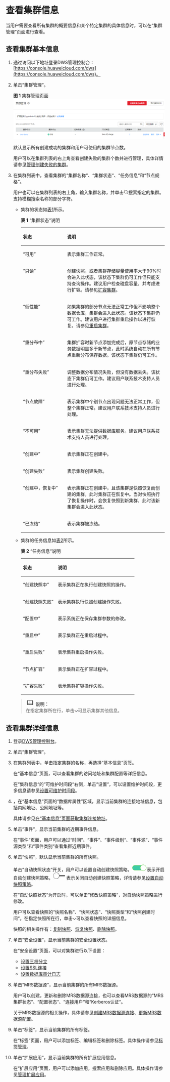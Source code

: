 # 查看集群信息<a name="dws_01_0020"></a>

当用户需要查看所有集群的概要信息和某个特定集群的具体信息时，可以在“集群管理“页面进行查看。

## 查看集群基本信息<a name="section6412379516317"></a>

1.  通过访问以下地址登录DWS管理控制台：[https://console.huaweicloud.com/dws](https://console.huaweicloud.com/dws)。
2.  单击“集群管理“。

    **图 1**  集群管理页面<a name="fig103816773612"></a>  
    ![](figures/集群管理页面.png "集群管理页面")

    默认显示所有创建成功的集群和用户可使用的集群节点数。

    用户可以在集群列表的右上角查看创建失败的集群个数并进行管理，具体详情请参见[管理创建失败的集群](管理创建失败的集群.md)。

3.  在集群列表中，查看集群的“集群名称“、“集群状态“、“任务信息“和“节点规格“。

    用户也可以在集群列表的右上角，输入集群名称，并单击![](figures/icon_dws_search.jpg)搜索指定的集群。支持模糊搜索名称的部分字符。

    -   集群的状态如[表1](#table22791064143650)所示。

        **表 1** “集群状态“说明

        <a name="table22791064143650"></a>
        <table><thead align="left"><tr id="r2d963a51fa864b3689b04a5b8cd5c0dd"><th class="cellrowborder" valign="top" width="30.64%" id="mcps1.2.3.1.1"><p id="a3267bb5462e64bb7b240d5ca758c980f"><a name="a3267bb5462e64bb7b240d5ca758c980f"></a><a name="a3267bb5462e64bb7b240d5ca758c980f"></a><strong id="a816cb4668a2f4064a090e5167d622d2c"><a name="a816cb4668a2f4064a090e5167d622d2c"></a><a name="a816cb4668a2f4064a090e5167d622d2c"></a>状态</strong></p>
        </th>
        <th class="cellrowborder" valign="top" width="69.36%" id="mcps1.2.3.1.2"><p id="ac1719acbd21949f484d02c841c2fd893"><a name="ac1719acbd21949f484d02c841c2fd893"></a><a name="ac1719acbd21949f484d02c841c2fd893"></a><strong id="aa595a4cbe8d8489aa0d5bc7186ea6229"><a name="aa595a4cbe8d8489aa0d5bc7186ea6229"></a><a name="aa595a4cbe8d8489aa0d5bc7186ea6229"></a>说明</strong></p>
        </th>
        </tr>
        </thead>
        <tbody><tr id="r2f616610d43e4a66b61fce44aeede3d0"><td class="cellrowborder" valign="top" width="30.64%" headers="mcps1.2.3.1.1 "><p id="ac91a5857075b42c987315a0e3e60c702"><a name="ac91a5857075b42c987315a0e3e60c702"></a><a name="ac91a5857075b42c987315a0e3e60c702"></a><span class="parmvalue" id="pdcd12a9aeb7a4cbc8d0c9e21d71cb997"><a name="pdcd12a9aeb7a4cbc8d0c9e21d71cb997"></a><a name="pdcd12a9aeb7a4cbc8d0c9e21d71cb997"></a>“可用”</span></p>
        </td>
        <td class="cellrowborder" valign="top" width="69.36%" headers="mcps1.2.3.1.2 "><p id="a0a59338e592f49a58a8653bd27a2fd01"><a name="a0a59338e592f49a58a8653bd27a2fd01"></a><a name="a0a59338e592f49a58a8653bd27a2fd01"></a>表示集群工作正常。</p>
        </td>
        </tr>
        <tr id="row676251795913"><td class="cellrowborder" valign="top" width="30.64%" headers="mcps1.2.3.1.1 "><p id="p137695172592"><a name="p137695172592"></a><a name="p137695172592"></a><span class="parmvalue" id="parmvalue2059322319816"><a name="parmvalue2059322319816"></a><a name="parmvalue2059322319816"></a>“只读”</span></p>
        </td>
        <td class="cellrowborder" valign="top" width="69.36%" headers="mcps1.2.3.1.2 "><p id="p13769171719593"><a name="p13769171719593"></a><a name="p13769171719593"></a>创建快照，或者集群存储容量使用率大于90%时会进入此状态，该状态下集群仍可工作但只能支持查询操作。建议用户检查磁盘容量，并考虑进行扩容。请参见<a href="扩容集群.md">扩容集群</a>。</p>
        </td>
        </tr>
        <tr id="row6621153511596"><td class="cellrowborder" valign="top" width="30.64%" headers="mcps1.2.3.1.1 "><p id="p8621635135910"><a name="p8621635135910"></a><a name="p8621635135910"></a><span class="parmvalue" id="parmvalue7471228789"><a name="parmvalue7471228789"></a><a name="parmvalue7471228789"></a>“低性能”</span></p>
        </td>
        <td class="cellrowborder" valign="top" width="69.36%" headers="mcps1.2.3.1.2 "><p id="p1736120464115"><a name="p1736120464115"></a><a name="p1736120464115"></a>如果集群的部分节点无法正常工作但不影响整个数据仓库，集群会进入此状态。该状态下集群仍可工作。建议用户进行集群重启操作以进行恢复。请参见<a href="重启集群.md">重启集群</a>。</p>
        </td>
        </tr>
        <tr id="row849615238599"><td class="cellrowborder" valign="top" width="30.64%" headers="mcps1.2.3.1.1 "><p id="p1449619236590"><a name="p1449619236590"></a><a name="p1449619236590"></a><span class="parmvalue" id="parmvalue1993816311987"><a name="parmvalue1993816311987"></a><a name="parmvalue1993816311987"></a>“重分布中”</span></p>
        </td>
        <td class="cellrowborder" valign="top" width="69.36%" headers="mcps1.2.3.1.2 "><p id="p8496162314598"><a name="p8496162314598"></a><a name="p8496162314598"></a>集群扩容时新节点添加完成后，原节点存储的业务数据明显多于新节点，此时系统自动在所有节点重新分布保存数据。该状态下集群仍可工作。</p>
        </td>
        </tr>
        <tr id="row19341629115916"><td class="cellrowborder" valign="top" width="30.64%" headers="mcps1.2.3.1.1 "><p id="p59341829145917"><a name="p59341829145917"></a><a name="p59341829145917"></a><span class="parmvalue" id="parmvalue658523612817"><a name="parmvalue658523612817"></a><a name="parmvalue658523612817"></a>“重分布失败”</span></p>
        </td>
        <td class="cellrowborder" valign="top" width="69.36%" headers="mcps1.2.3.1.2 "><p id="p5948558419"><a name="p5948558419"></a><a name="p5948558419"></a>调整数据分布情况失败，但没有数据丢失。该状态下集群仍可工作。建议用户联系技术支持人员进行处理。</p>
        </td>
        </tr>
        <tr id="row9268155333910"><td class="cellrowborder" valign="top" width="30.64%" headers="mcps1.2.3.1.1 "><p id="p92688538392"><a name="p92688538392"></a><a name="p92688538392"></a><span class="parmvalue" id="parmvalue635185582619"><a name="parmvalue635185582619"></a><a name="parmvalue635185582619"></a>“节点故障”</span></p>
        </td>
        <td class="cellrowborder" valign="top" width="69.36%" headers="mcps1.2.3.1.2 "><p id="p1926810536398"><a name="p1926810536398"></a><a name="p1926810536398"></a>表示集群中个别节点出现问题无法正常工作，但整个集群正常。建议用户联系技术支持人员进行处理。</p>
        </td>
        </tr>
        <tr id="r038ddd66a4f94ce99aef0570d1654532"><td class="cellrowborder" valign="top" width="30.64%" headers="mcps1.2.3.1.1 "><p id="a3557f4135525485891f2087577185f44"><a name="a3557f4135525485891f2087577185f44"></a><a name="a3557f4135525485891f2087577185f44"></a><span class="parmvalue" id="p316f36416ec14a9ab5f33ad5ed77fc24"><a name="p316f36416ec14a9ab5f33ad5ed77fc24"></a><a name="p316f36416ec14a9ab5f33ad5ed77fc24"></a>“不可用”</span></p>
        </td>
        <td class="cellrowborder" valign="top" width="69.36%" headers="mcps1.2.3.1.2 "><p id="aefdef9062dc9407e91a97c6711817217"><a name="aefdef9062dc9407e91a97c6711817217"></a><a name="aefdef9062dc9407e91a97c6711817217"></a>表示集群无法提供数据库服务。建议用户联系技术支持人员进行处理。</p>
        </td>
        </tr>
        <tr id="r4c26567fb82b4add8f1faf6f2f92e6cd"><td class="cellrowborder" valign="top" width="30.64%" headers="mcps1.2.3.1.1 "><p id="p519555413327"><a name="p519555413327"></a><a name="p519555413327"></a><span class="parmvalue" id="parmvalue34515844155714"><a name="parmvalue34515844155714"></a><a name="parmvalue34515844155714"></a>“创建中”</span></p>
        </td>
        <td class="cellrowborder" valign="top" width="69.36%" headers="mcps1.2.3.1.2 "><p id="a129f02cb13d54d139fb03118f587cfe8"><a name="a129f02cb13d54d139fb03118f587cfe8"></a><a name="a129f02cb13d54d139fb03118f587cfe8"></a>表示集群正在创建中。</p>
        </td>
        </tr>
        <tr id="row470388441332"><td class="cellrowborder" valign="top" width="30.64%" headers="mcps1.2.3.1.1 "><p id="p4276398913322"><a name="p4276398913322"></a><a name="p4276398913322"></a><span class="parmvalue" id="parmvalue1658689913313"><a name="parmvalue1658689913313"></a><a name="parmvalue1658689913313"></a>“创建失败”</span></p>
        </td>
        <td class="cellrowborder" valign="top" width="69.36%" headers="mcps1.2.3.1.2 "><p id="p553043601332"><a name="p553043601332"></a><a name="p553043601332"></a>表示集群创建失败。</p>
        </td>
        </tr>
        <tr id="row12332843201718"><td class="cellrowborder" valign="top" width="30.64%" headers="mcps1.2.3.1.1 "><p id="p18332194320172"><a name="p18332194320172"></a><a name="p18332194320172"></a><span class="parmvalue" id="parmvalue16589193121811"><a name="parmvalue16589193121811"></a><a name="parmvalue16589193121811"></a>“创建中，恢复中”</span></p>
        </td>
        <td class="cellrowborder" valign="top" width="69.36%" headers="mcps1.2.3.1.2 "><p id="p201456821818"><a name="p201456821818"></a><a name="p201456821818"></a>表示集群正在创建中，且该集群是快照恢复而创建的集群，此时集群正在恢复中。当对快照执行了恢复操作时，会恢复快照到新集群，此时该新集群会进入此状态。</p>
        </td>
        </tr>
        <tr id="row1588615183454"><td class="cellrowborder" valign="top" width="30.64%" headers="mcps1.2.3.1.1 "><p id="p82128248457"><a name="p82128248457"></a><a name="p82128248457"></a><span class="parmvalue" id="parmvalue19213524204518"><a name="parmvalue19213524204518"></a><a name="parmvalue19213524204518"></a>“已冻结”</span></p>
        </td>
        <td class="cellrowborder" valign="top" width="69.36%" headers="mcps1.2.3.1.2 "><p id="p1088818181455"><a name="p1088818181455"></a><a name="p1088818181455"></a>表示集群被冻结。</p>
        </td>
        </tr>
        </tbody>
        </table>

    -   集群的任务信息如[表2](#table35912276111229)所示。

        **表 2** “任务信息“说明

        <a name="table35912276111229"></a>
        <table><thead align="left"><tr id="row11042848111229"><th class="cellrowborder" valign="top" width="30.64%" id="mcps1.2.3.1.1"><p id="p22055501111229"><a name="p22055501111229"></a><a name="p22055501111229"></a><strong id="b4612533516310"><a name="b4612533516310"></a><a name="b4612533516310"></a>状态</strong></p>
        </th>
        <th class="cellrowborder" valign="top" width="69.36%" id="mcps1.2.3.1.2"><p id="p41665175111229"><a name="p41665175111229"></a><a name="p41665175111229"></a><strong id="b4037006316258"><a name="b4037006316258"></a><a name="b4037006316258"></a>说明</strong></p>
        </th>
        </tr>
        </thead>
        <tbody><tr id="row19436005111229"><td class="cellrowborder" valign="top" width="30.64%" headers="mcps1.2.3.1.1 "><p id="p30812576111229"><a name="p30812576111229"></a><a name="p30812576111229"></a><span class="parmvalue" id="parmvalue3810788716440"><a name="parmvalue3810788716440"></a><a name="parmvalue3810788716440"></a>“创建快照中”</span></p>
        </td>
        <td class="cellrowborder" valign="top" width="69.36%" headers="mcps1.2.3.1.2 "><p id="p12790703111229"><a name="p12790703111229"></a><a name="p12790703111229"></a>表示集群正在执行创建快照的操作。</p>
        </td>
        </tr>
        <tr id="row44100066162753"><td class="cellrowborder" valign="top" width="30.64%" headers="mcps1.2.3.1.1 "><p id="p15335594162753"><a name="p15335594162753"></a><a name="p15335594162753"></a><span class="parmvalue" id="parmvalue34810894162820"><a name="parmvalue34810894162820"></a><a name="parmvalue34810894162820"></a>“创建快照失败”</span></p>
        </td>
        <td class="cellrowborder" valign="top" width="69.36%" headers="mcps1.2.3.1.2 "><p id="p34223615162753"><a name="p34223615162753"></a><a name="p34223615162753"></a>表示集群执行快照创建操作失败。</p>
        </td>
        </tr>
        <tr id="row44463065193813"><td class="cellrowborder" valign="top" width="30.64%" headers="mcps1.2.3.1.1 "><p id="p44738512193813"><a name="p44738512193813"></a><a name="p44738512193813"></a><span class="parmvalue" id="parmvalue699846182"><a name="parmvalue699846182"></a><a name="parmvalue699846182"></a>“配置中”</span></p>
        </td>
        <td class="cellrowborder" valign="top" width="69.36%" headers="mcps1.2.3.1.2 "><p id="p18383145813811"><a name="p18383145813811"></a><a name="p18383145813811"></a>表示系统正在保存集群参数的修改。</p>
        </td>
        </tr>
        <tr id="row21773275111229"><td class="cellrowborder" valign="top" width="30.64%" headers="mcps1.2.3.1.1 "><p id="p18804863111229"><a name="p18804863111229"></a><a name="p18804863111229"></a><span class="parmvalue" id="parmvalue3844660116456"><a name="parmvalue3844660116456"></a><a name="parmvalue3844660116456"></a>“重启中”</span></p>
        </td>
        <td class="cellrowborder" valign="top" width="69.36%" headers="mcps1.2.3.1.2 "><p id="p46798898111229"><a name="p46798898111229"></a><a name="p46798898111229"></a>表示集群正在重启过程中。</p>
        </td>
        </tr>
        <tr id="row23243769155732"><td class="cellrowborder" valign="top" width="30.64%" headers="mcps1.2.3.1.1 "><p id="p3697147155732"><a name="p3697147155732"></a><a name="p3697147155732"></a><span class="parmvalue" id="parmvalue18988276155733"><a name="parmvalue18988276155733"></a><a name="parmvalue18988276155733"></a>“重启失败”</span></p>
        </td>
        <td class="cellrowborder" valign="top" width="69.36%" headers="mcps1.2.3.1.2 "><p id="p31033514155732"><a name="p31033514155732"></a><a name="p31033514155732"></a>表示集群重启操作失败。</p>
        </td>
        </tr>
        <tr id="row21093460164759"><td class="cellrowborder" valign="top" width="30.64%" headers="mcps1.2.3.1.1 "><p id="p30848736164759"><a name="p30848736164759"></a><a name="p30848736164759"></a><span class="parmvalue" id="parmvalue3736594916482"><a name="parmvalue3736594916482"></a><a name="parmvalue3736594916482"></a>“节点扩容”</span></p>
        </td>
        <td class="cellrowborder" valign="top" width="69.36%" headers="mcps1.2.3.1.2 "><p id="p15719655164759"><a name="p15719655164759"></a><a name="p15719655164759"></a>表示集群正在扩容过程中。</p>
        </td>
        </tr>
        <tr id="row1396712016487"><td class="cellrowborder" valign="top" width="30.64%" headers="mcps1.2.3.1.1 "><p id="p5759495416487"><a name="p5759495416487"></a><a name="p5759495416487"></a><span class="parmvalue" id="parmvalue3428322016487"><a name="parmvalue3428322016487"></a><a name="parmvalue3428322016487"></a>“扩容失败”</span></p>
        </td>
        <td class="cellrowborder" valign="top" width="69.36%" headers="mcps1.2.3.1.2 "><p id="p3467968816487"><a name="p3467968816487"></a><a name="p3467968816487"></a>表示集群扩容操作失败。</p>
        </td>
        </tr>
        </tbody>
        </table>


    >![](public_sys-resources/icon-note.gif) **说明：**   
    >在指定集群所在行，单击![](figures/icon_dws_expand_02.jpg)可显示集群其他信息。  


## 查看集群详细信息<a name="section9691494115225"></a>

1.  登录[DWS管理控制台](https://console.huaweicloud.com/dws)。
2.  单击“集群管理“。
3.  在集群列表中，单击指定集群的名称，再选择“基本信息“页签。

    在“基本信息“页面，可以查看集群的访问地址和集群配置等详细信息。

    在“集群信息“的“可维护时间段“右侧，单击“设置“，可以设置维护时间段，更多信息请参见[设置可维护时间段](升级集群.md#section1583412504297)。

4.  ，在“基本信息“页面的“数据库属性”区域，显示当前集群的连接地址信息，包括内网地址、公网地址等。

    具体请参见[在“基本信息”页面获取集群连接地址](获取集群连接地址.md#section149501253104810)。

5.  单击“事件“，显示当前集群的近期事件信息。

    在“事件“页面，用户可以通过“时间“、“事件“、“事件级别“、“事件源“、“事件源类型“和“事件类别“查看集群近期事件。

6.  单击“快照“，默认显示当前集群的所有快照。

    单击“自动快照状态“开关，用户可以设置自动创建快照策略，![](figures/icon_dws_on.png)表示开启自动创建快照策略，![](figures/icon_dws_off.jpg)表示关闭自动创建快照策略，详情请参见[设置自动快照策略](设置自动快照策略.md)。

    在“自动快照状态“为开启时，可以单击“修改快照策略“，对自动快照策略进行修改。

    用户可以查看快照的“快照名称“、“快照状态“、“快照类型“和“快照创建时间“。在指定快照所在行，单击![](figures/icon_dws_expand_02.jpg)可以查看快照的详细信息。

    快照的相关操作有：[复制快照](复制快照.md)、[恢复快照](恢复快照.md)、[删除快照](删除快照.md)。

7.  单击“安全设置“，显示当前集群的安全设置状态。

    在“安全设置“页面，可以对集群进行以下设置：

    -   [设置三权分立](设置三权分立.md)
    -   [设置SSL连接](设置SSL连接.md)
    -   [设置数据库审计日志](设置数据库审计日志.md)

8.  单击“MRS数据源“，显示当前集群的所有MRS数据源。

    用户可以创建，更新和删除MRS数据源连接，也可以查看MRS数据源的“MRS集群状态“、“配置状态“、“连接用户“和“Kerberos认证“。

    关于MRS数据源的相关操作，具体请参见[创建MRS数据源连接](创建MRS数据源连接.md)、[更新MRS数据源配置](更新MRS数据源配置.md)。

9.  单击“标签“，显示当前集群的所有标签。

    在“标签“页面，用户可以添加标签、编辑标签和删除标签。具体操作请参见[标签管理](标签管理.md)。

10. 单击“扩展应用“，显示当前集群的所有扩展应用信息。

    在“扩展应用“页面，用户可以添加应用，搜索应用和删除应用。具体操作请参见[管理扩展应用](管理扩展应用.md)。


